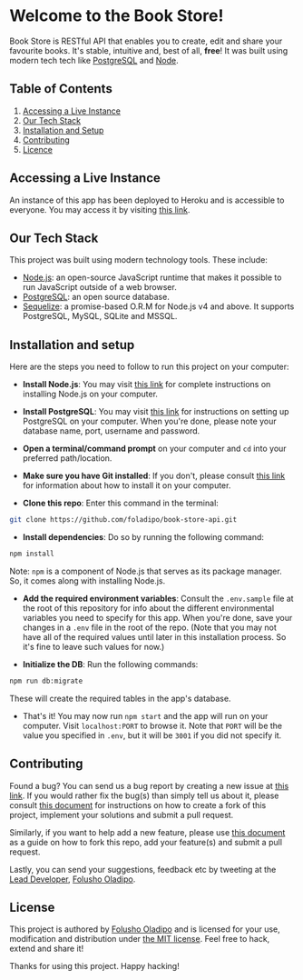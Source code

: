 # Welcome to the Book Store!
Book Store is RESTful API that enables you to create, edit and share your favourite books. It's stable, intuitive and, best of all, **free**! It was 
 built using modern tech tech like
 [PostgreSQL](https://www.postgresql.org/) and
 [Node](https://nodejs.org/en/).

## Table of Contents

  1. [Accessing a Live Instance](#accessing-a-live-instance)
  1. [Our Tech Stack](#our-tech-stack)
  1. [Installation and Setup](#installation-and-setup)
  1. [Contributing](#contributing)
  1. [Licence](#license)

## Accessing a Live Instance
An instance of this app has been deployed to Heroku and is accessible to everyone. You may access it by visiting [this link](https://book-store-api-app.herokuapp.com/).

## Our Tech Stack

This project was built using modern technology tools. These include:
- [Node.js](https://nodejs.org/en/): an open-source JavaScript runtime that makes it possible to run JavaScript outside of a web browser.
- [PostgreSQL](https://www.postgresql.org/): an open source database.
- [Sequelize](docs.sequelizejs.com/): a promise-based O.R.M for Node.js v4
 and above. It supports PostgreSQL, MySQL, SQLite and MSSQL.

## Installation and setup

Here are the steps you need to follow to run this project on your computer:
- **Install Node.js**: You may visit [this link](https://nodejs.org/en/download/)
 for complete instructions on installing Node.js on your computer.

- **Install PostgreSQL**: You may visit
 [this link](http://postgresguide.com/setup/install.html)
 for instructions on setting up PostgreSQL on your computer. When you're
 done, please note your database name, port, username and password.

- **Open a terminal/command prompt** on your computer and `cd` into your
 preferred path/location.

- **Make sure you have Git installed**: If you don't, please consult [this link](https://google.com/search?q=how+to+install+git) for information about how to install it on your computer.

- **Clone this repo**: Enter this command in the terminal:

```bash
git clone https://github.com/foladipo/book-store-api.git
```

- **Install dependencies**: Do so by running the following command:

```bash
npm install
```

Note: `npm` is a component of Node.js that serves as its package manager.
 So, it comes along with installing Node.js.

- **Add the required environment variables**: Consult the `.env.sample`
 file at the root of this repository for info about the different
 environmental variables you need to specify for this app. When
 you're done, save your changes in a `.env` file in the root of
 the repo. (Note that you may not have all of the required values until
 later in this installation process. So it's fine to leave such values for now.)

- **Initialize the DB**: Run the following commands:
```bash
npm run db:migrate
```

These will create the required tables in the app's database.

- That's it! You may now run `npm start` and the app will run on your
 computer. Visit `localhost:PORT` to browse it. Note that `PORT` will be the value you specified in `.env`, but it will be `3001` if you did not specify it.

## Contributing

Found a bug? You can send us a bug report by creating a new issue at
 [this link](https://github.com/andela-foladipo/book-store-api/issues). If
  you would rather fix the bug(s) than simply tell us about it, please consult
 [this document](https://help.github.com/articles/fork-a-repo/) for
 instructions on how to create a fork of this project, implement your
 solutions and submit a pull request.
 
Similarly, if you want to help add a new feature, please use
 [this document](https://help.github.com/articles/fork-a-repo/) as a guide
 on how to fork this repo, add your feature(s) and submit a pull request.
 
Lastly, you can send your
 suggestions, feedback etc by tweeting at the
 [Lead Developer](https://google.com/search?q=folusho+oladipo),
 [Folusho Oladipo](https://twitter.com/folushooladipo).


## License

This project is authored by [Folusho Oladipo](https://google.com/search?q=Folusho+Oladipo)
  and is licensed for your use, modification and distribution under
  [the MIT license](https://en.wikipedia.org/wiki/MIT_License). Feel
  free to hack, extend and share it!

Thanks for using this project. Happy hacking!
